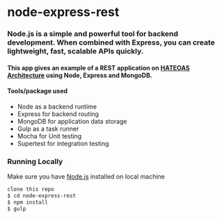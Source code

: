 # node-express-rest

### Node.js is a simple and powerful tool for backend development. When combined with Express, you can create lightweight, fast, scalable APIs quickly. 

#### This app gives an example of a REST application on [HATEOAS Architecture](https://spring.io/understanding/HATEOAS) using Node, Express and MongoDB.

#### Tools/package used
- Node as a backend runtime
- Express for backend routing
- MongoDB for application data storage
- Gulp as a task runner
- Mocha for Unit testing
- Supertest for integration testing


### Running Locally

Make sure you have [Node.js](http://nodejs.org/) installed on local machine

```sh
clone this repo
$ cd node-express-rest
$ npm install
$ gulp
```




